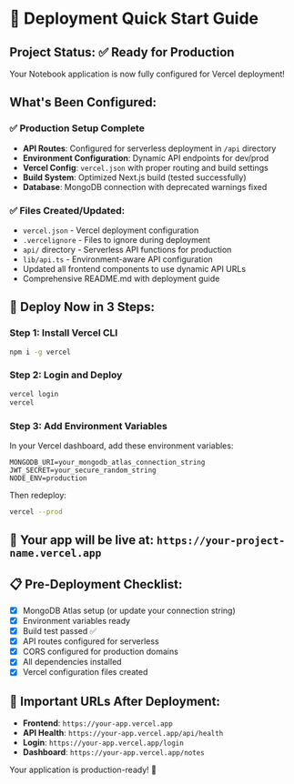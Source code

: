 # 🚀 Deployment Quick Start Guide

## Project Status: ✅ Ready for Production

Your Notebook application is now fully configured for Vercel deployment!

## What's Been Configured:

### ✅ Production Setup Complete
- **API Routes**: Configured for serverless deployment in `/api` directory
- **Environment Configuration**: Dynamic API endpoints for dev/prod
- **Vercel Config**: `vercel.json` with proper routing and build settings
- **Build System**: Optimized Next.js build (tested successfully)
- **Database**: MongoDB connection with deprecated warnings fixed

### ✅ Files Created/Updated:
- `vercel.json` - Vercel deployment configuration
- `.vercelignore` - Files to ignore during deployment
- `api/` directory - Serverless API functions for production
- `lib/api.ts` - Environment-aware API configuration
- Updated all frontend components to use dynamic API URLs
- Comprehensive README.md with deployment guide

## 🚀 Deploy Now in 3 Steps:

### Step 1: Install Vercel CLI
```bash
npm i -g vercel
```

### Step 2: Login and Deploy
```bash
vercel login
vercel
```

### Step 3: Add Environment Variables
In your Vercel dashboard, add these environment variables:
```
MONGODB_URI=your_mongodb_atlas_connection_string
JWT_SECRET=your_secure_random_string
NODE_ENV=production
```

Then redeploy:
```bash
vercel --prod
```

## 🎯 Your app will be live at: `https://your-project-name.vercel.app`

## 📋 Pre-Deployment Checklist:
- [x] MongoDB Atlas setup (or update your connection string)
- [x] Environment variables ready
- [x] Build test passed ✅
- [x] API routes configured for serverless
- [x] CORS configured for production domains
- [x] All dependencies installed
- [x] Vercel configuration files created

## 🔗 Important URLs After Deployment:
- **Frontend**: `https://your-app.vercel.app`
- **API Health**: `https://your-app.vercel.app/api/health`
- **Login**: `https://your-app.vercel.app/login`
- **Dashboard**: `https://your-app.vercel.app/notes`

Your application is production-ready! 🎉
